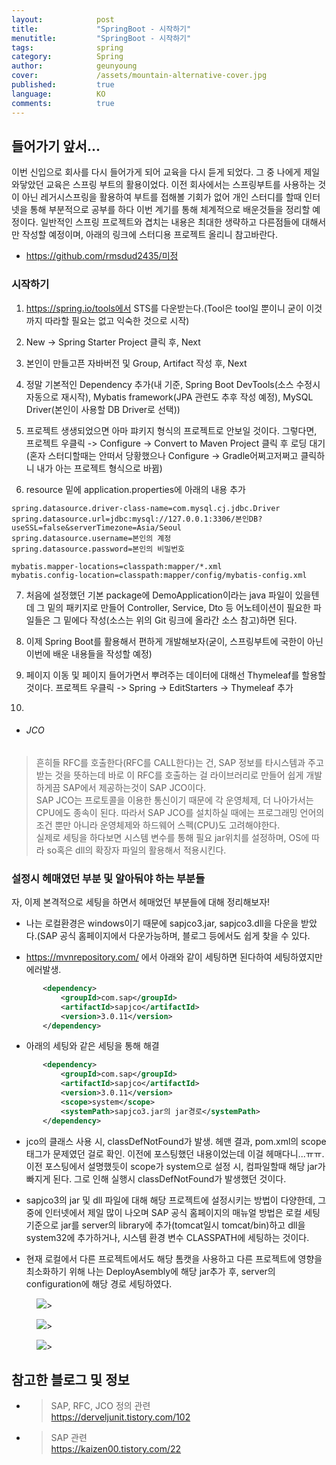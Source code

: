 ```yaml
---
layout:            post
title:             "SpringBoot - 시작하기"
menutitle:         "SpringBoot - 시작하기"
tags:              spring
category:          Spring
author:            geunyoung
cover:             /assets/mountain-alternative-cover.jpg
published:         true
language:          KO
comments:          true
---
```


## 들어가기 앞서...

 이번 신입으로 회사를 다시 들어가게 되어 교육을 다시 듣게 되었다. 그 중 나에게 제일 와닿았던 교육은 스프링 부트의 활용이었다. 이전 회사에서는 스프링부트를 사용하는 것이 아닌 레거시스프링을 활용하여 부트를 접해볼 기회가 없어 개인 스터디를 할때 인터넷을 통해 부분적으로 공부를 하다 이번 계기를 통해 체계적으로 배운것들을 정리할 예정이다. 일반적인 스프링 프로젝트와 겹치는 내용은 최대한 생략하고 다른점들에 대해서만 작성할 예정이며, 아래의 링크에 스터디용 프로젝트 올리니 참고바란다.  
  
 - https://github.com/rmsdud2435/미정

### 시작하기

  1) https://spring.io/tools에서 STS를 다운받는다.(Tool은 tool일 뿐이니 굳이 이것까지 따라할 필요는 없고 익숙한 것으로 시작)
  
  2) New -> Spring Starter Project 클릭 후, Next 
  
  3) 본인이 만들고픈 자바버전 및 Group, Artifact 작성 후, Next
  
  4) 정말 기본적인 Dependency 추가(내 기준, Spring Boot DevTools(소스 수정시 자동으로 재시작), Mybatis framework(JPA 관련도 추후 작성 예정), MySQL Driver(본인이 사용할 DB Driver로 선택))
    
  5) 프로젝트 생생되었으면 아마 퍄키지 형식의 프로젝트로 안보일 것이다. 그렇다면, 프로젝트 우클릭 -> Configure -> Convert to Maven Project 클릭 후 로딩 대기(혼자 스터디할때는 안떠서 당황했으나 Configure -> Gradle어쩌고저쩌고 클릭하니 내가 아는 프로젝트 형식으로 바뀜)
  
  6) resource 밑에 application.properties에 아래의 내용 추가 
```properties
spring.datasource.driver-class-name=com.mysql.cj.jdbc.Driver
spring.datasource.url=jdbc:mysql://127.0.0.1:3306/본인DB?useSSL=false&serverTimezone=Asia/Seoul
spring.datasource.username=본인의 계정
spring.datasource.password=본인의 비밀번호

mybatis.mapper-locations=classpath:mapper/*.xml
mybatis.config-location=classpath:mapper/config/mybatis-config.xml
```
  
  7) 처음에 설정했던 기본 package에 DemoApplication이라는 java 파일이 있을텐데 그 밑의 패키지로 만들어 Controller, Service, Dto 등 어노테이션이 필요한 파일들은 그 밑에다 작성(소스는 위의 Git 링크에 올라간 소스 참고)하면 된다.
  
  8) 이제 Spring Boot를 활용해서 편하게 개발해보자(굳이, 스프링부트에 국한이 아닌 이번에 배운 내용들을 작성할 예정)
  
  9) 페이지 이동 및 페이지 들어가면서 뿌려주는 데이터에 대해선 Thymeleaf를 할용할 것이다. 프로젝트 우클릭 -> Spring -> EditStarters -> Thymeleaf 추가  
  
  10)

 * ###### JCO
  > 흔히들 RFC를 호출한다(RFC를 CALL한다)는 건, SAP 정보를 타시스템과 주고 받는 것을 뜻하는데 바로 이 RFC를 호출하는 걸 라이브러리로 만들어 쉽게 개발하게끔 SAP에서 제공하는것이 SAP JCO이다.  
  > SAP JCO는 프로토콜을 이용한 통신이기 때문에 각 운영체제, 더 나아가서는 CPU에도 종속이 된다. 따라서 SAP JCO를 설치하실 때에는 프로그래밍 언어의 조건 뿐만 아니라 운영체제와 하드웨어 스펙(CPU)도 고려해야한다.  
  > 실제로 세팅을 하다보면 시스템 변수를 통해 필요 jar위치를 설정하며, OS에 따라 so혹은 dll의 확장자 파일의 활용해서 적용시킨다.


### 설정시 헤매였던 부분 및 알아둬야 하는 부분들

자, 이제 본격적으로 세팅을 하면서 헤매었던 부분들에 대해 정리해보자!

 - 나는 로컬환경은 windows이기 때문에 sapjco3.jar, sapjco3.dll을 다운을 받았다.(SAP 공식 홈페이지에서 다운가능하며, 블로그 등에서도 쉽게 찾을 수 있다.  
 
 - https://mvnrepository.com/ 에서 아래와 같이 세팅하면 된다하여 세팅하였지만 에러발생.
 ```xml
		<dependency>
	 		<groupId>com.sap</groupId>
	 		<artifactId>sapjco</artifactId>
	 		<version>3.0.11</version>
		</dependency>
```
  
 - 아래의 세팅와 같은 세팅을 통해 해결
 ```xml
		<dependency>
	 		<groupId>com.sap</groupId>
	 		<artifactId>sapjco</artifactId>
	 		<version>3.0.11</version>
			<scope>system</scope>			
			<systemPath>sapjco3.jar의 jar경로</systemPath>
		</dependency>
```
  
  - jco의 클래스 사용 시, classDefNotFound가 발생. 헤맨 결과, pom.xml의 scope 태그가 문제였던 걸로 확인. 이전에 포스팅했던 내용이었는데 이걸 헤매다니...ㅠㅠ. 이전 포스팅에서 설명했듯이 scope가 system으로 설정 시, 컴파일할때 해당 jar가 빠지게 된다. 그로 인해 실행시 classDefNotFound가 발생했던 것이다.  
  
  - sapjco3의 jar 및 dll 파일에 대해 해당 프로젝트에 설정시키는 방법이 다양한데, 그 중에 인터넷에서 제일 많이 나오며 SAP 공식 홈페이지의 매뉴얼 방법은 로컬 세팅 기준으로 jar를 server의 library에 추가(tomcat일시 tomcat/bin)하고 dll을 system32에 추가하거나, 시스템 환경 변수 CLASSPATH에 세팅하는 것이다.  
  
  - 현재 로컬에서 다른 프로젝트에서도 해당 톰캣을 사용하고 다른 프로젝트에 영향을 최소화하기 위해 나는 DeployAsembly에 해당 jar추가 후, server의 configuration에 해당 경로 세팅하였다.
  <aside>
<figure>
<img src="{{ "/media/img/Spring/jco.PNG" | absolute_url }}" />>
</figure>
</aside>
  <aside>
<figure>
<img src="{{ "/media/img/Spring/jco2.PNG" | absolute_url }}" />>
</figure>
</aside>
  <aside>
<figure>
<img src="{{ "/media/img/Spring/jco3.PNG" | absolute_url }}" />>
</figure>
</aside>


## 참고한 블로그 및 정보

* >SAP, RFC, JCO 정의 관련  
https://derveljunit.tistory.com/102

* >SAP 관련  
https://kaizen00.tistory.com/22

